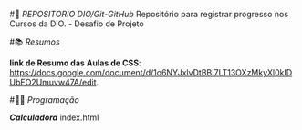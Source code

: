 #📖 *REPOSITORIO DIO/Git-GitHub*
Repositório para registrar progresso nos Cursos da DIO. - Desafio de Projeto



#📚 *Resumos*

**link de Resumo das Aulas de CSS**: https://docs.google.com/document/d/1o6NYJxlvDtBBI7LT13OXzMkyXl0kIDUbEO2Umuvw47A/edit.


#👨‍💻 *Programação*

***Calculadora***
index.html




